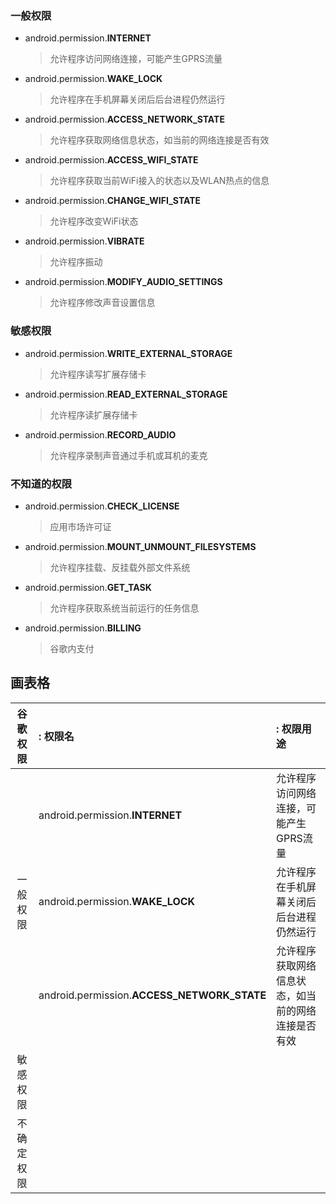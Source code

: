 ### 一般权限
* android.permission.**INTERNET**
    >允许程序访问网络连接，可能产生GPRS流量
* android.permission.**WAKE_LOCK**
    >允许程序在手机屏幕关闭后后台进程仍然运行
* android.permission.**ACCESS_NETWORK_STATE**
    >允许程序获取网络信息状态，如当前的网络连接是否有效
* android.permission.**ACCESS_WIFI_STATE**
    >允许程序获取当前WiFi接入的状态以及WLAN热点的信息
* android.permission.**CHANGE_WIFI_STATE**
    >允许程序改变WiFi状态
* android.permission.**VIBRATE**
    >允许程序振动
* android.permission.**MODIFY_AUDIO_SETTINGS**
    >允许程序修改声音设置信息
### 敏感权限
* android.permission.**WRITE_EXTERNAL_STORAGE**
    >允许程序读写扩展存储卡
* android.permission.**READ_EXTERNAL_STORAGE**
    >允许程序读扩展存储卡
* android.permission.**RECORD_AUDIO**
    >允许程序录制声音通过手机或耳机的麦克
### 不知道的权限
* android.permission.**CHECK_LICENSE**
    >应用市场许可证
* android.permission.**MOUNT_UNMOUNT_FILESYSTEMS**
    >允许程序挂载、反挂载外部文件系统
* android.permission.**GET_TASK**
    >允许程序获取系统当前运行的任务信息
* android.permission.**BILLING**
    >谷歌内支付



## 画表格
| 谷歌权限   | : 权限名                                    | : 权限用途                                         |
| :--------: | :------------------------------------------ | :------------------------------------------------- |
|            | android.permission.**INTERNET**             | 允许程序访问网络连接，可能产生GPRS流量             |
| 一般权限   | android.permission.**WAKE_LOCK**            | 允许程序在手机屏幕关闭后后台进程仍然运行           |
|            | android.permission.**ACCESS_NETWORK_STATE** | 允许程序获取网络信息状态，如当前的网络连接是否有效 |
| 敏感权限   |
| 不确定权限 |